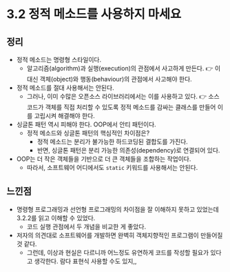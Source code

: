 # 3.2 정적 메소드를 사용하지 마세요

## 정리
- 정적 메소드는 명령형 스타일이다.
    - 알고리즘(algorithm)과 실행(execution)의 관점에서 사고하게 만든다. 👉 이 대신 객체(object)와 행동(behaviour)의 관점에서 사고해야 한다.
- 정적 메소드를 절대 사용해서는 안된다.
    - 그러나, 이미 수많은 오픈소스 라이브러리에서는 이를 사용하고 있다. 👉 소스코드가 객체를 직접 처리할 수 있도록 정적 메소드를 감싸는 클래스를 만들어 이를 고립시켜 해결해야 한다.
- 싱글톤 패턴 역시 피해야 한다. OOP에서 안티 패턴이다.
    - 정적 메소드와 싱글톤 패턴의 핵심적인 차이점은?
        - 정적 메소드는 분리가 불가능한 하드코딩된 결합도를 가진다.
        - 반면, 싱글톤 패턴은 분리 가능한 의존성(dependency)로 연결되어 있다.
- OOP는 더 작은 객체들을 기반으로 더 큰 객체들을 조합하는 작업이다.
    - 따라서, 소프트웨어 어디에서도 `static` 키워드를 사용해서는 안된다.

## 느낀점

- 명령형 프로그래밍과 선언형 프로그래밍의 차이점을 잘 이해하지 못하고 있었는데 3.2.2를 읽고 이해할 수 있었다.
    - 코드 실행 관점에서 두 개념을 비교한 게 좋았다.
- 저자의 의견대로 소프트웨어를 개발하면 완벽히 객체지향적인 프로그램이 만들어질 것 같다.
    - 그런데, 이상과 현실은 다르니까 어느정도 유연하게 코드를 작성할 필요가 있다고 생각한다. 람다 표현식 사용할 수도 있지,,